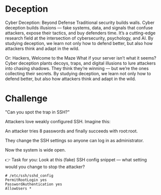 # Deception

Cyber Deception: Beyond Defense
Traditional security builds walls. Cyber deception builds illusions — fake systems, data, and signals that confuse attackers, expose their tactics, and buy defenders time. It’s a cutting-edge research field at the intersection of cybersecurity, psychology, and AI. By studying deception, we learn not only how to defend better, but also how attackers think and adapt in the wild.



Or:
Hackers, Welcome to the Maze
 What if your server isn’t what it seems?
 Cyber deception plants decoys, traps, and digital illusions to lure attackers into chasing shadows. They think they’re winning — but we’re the ones collecting their secrets. By studying deception, we learn not only how to defend better, but also how attackers think and adapt in the wild.


# Challenge

"Can you spot the trap in SSH?"

Attackers love weakly configured SSH. Imagine this:

An attacker tries 8 passwords and finally succeeds with root:root.

They change the SSH settings so anyone can log in as administrator.

Now the system is wide open.

👉 Task for you: Look at this (fake) SSH config snippet — what setting would you change to stop the attacker?

```
# /etc/ssh/sshd_config
PermitRootLogin yes
PasswordAuthentication yes
AllowUsers *
```



